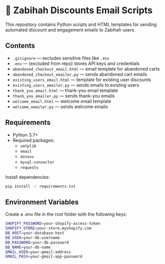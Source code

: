 # 📧 Zabihah Discounts Email Scripts

This repository contains Python scripts and HTML templates for sending automated discount and engagement emails to Zabihah users.

## Contents

- `.gitignore` — excludes sensitive files like `.env`
- `.env` — (excluded from repo) stores API keys and credentials
- `abandoned_checkout_email.html` — email template for abandoned carts
- `abandoned_checkout_emailer.py` — sends abandoned cart emails
- `existing_users_email.html` — template for existing user discounts
- `existing_users_emailer.py` — sends emails to existing users
- `thank_you_email.html` — thank-you email template
- `thank_you_emailer.py` — sends thank-you emails
- `welcome_email.html` — welcome email template
- `welcome_emailer.py` — sends welcome emails

## Requirements

- Python 3.7+
- Required packages:
  - `smtplib`
  - `email`
  - `dotenv`
  - `mysql-connector`
  - `requests`

Install dependencies:
```bash
pip install -r requirements.txt
```
## Environment Variables
Create a .env file in the root folder with the following keys:
```bash
SHOPIFY_PASSWORD=your-shopify-access-token
SHOPIFY_STORE=your-store.myshopify.com
DB_HOST=your-database-host
DB_USER=your-db-username
DB_PASSWORD=your-db-password
DB_NAME=your-db-name
GMAIL_USER=your-gmail-address
GMAIL_PASS=your-gmail-app-password
```
